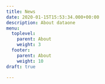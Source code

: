 ```yaml
---
title: News
date: 2020-01-15T15:53:34.000+00:00
description: About dataone
menu:
  toplevel:
    parent: About
    weight: 3
  footer:
    parent: About
    weight: 10
draft: true

---
```

